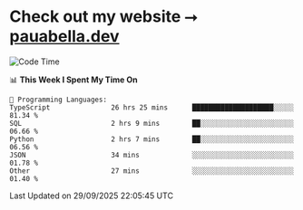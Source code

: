 # Check out my website ⭢ [pauabella.dev](https://pauabella.dev)

<!--START_SECTION:waka-->
![Code Time](http://img.shields.io/badge/Code%20Time-4%2C846%20hrs%2026%20mins-blue)

📊 **This Week I Spent My Time On** 

```text
💬 Programming Languages: 
TypeScript               26 hrs 25 mins      ████████████████████░░░░░   81.34 % 
SQL                      2 hrs 9 mins        ██░░░░░░░░░░░░░░░░░░░░░░░   06.66 % 
Python                   2 hrs 7 mins        ██░░░░░░░░░░░░░░░░░░░░░░░   06.56 % 
JSON                     34 mins             ░░░░░░░░░░░░░░░░░░░░░░░░░   01.78 % 
Other                    27 mins             ░░░░░░░░░░░░░░░░░░░░░░░░░   01.40 % 
```


 Last Updated on 29/09/2025 22:05:45 UTC
<!--END_SECTION:waka-->
